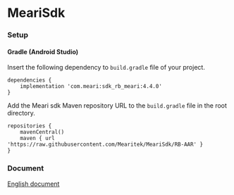 # MeariSdk

### Setup

#### Gradle (Android Studio)

Insert the following dependency to `build.gradle` file of your project.

```
dependencies {
    implementation 'com.meari:sdk_rb_meari:4.4.0'
}
```

Add the Meari sdk Maven repository URL to the `build.gradle` file in the root directory.

```
repositories {
    mavenCentral()
    maven { url 'https://raw.githubusercontent.com/Mearitek/MeariSdk/RB-AAR' }
}
```

### Document
[English document](https://github.com/Mearitek/MeariSdk/blob/MeariSdk-4.4.0/Android/docs/Meari%20Android%20SDK%20Guide.md)